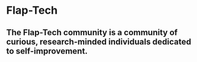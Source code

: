 # Flap-Tech

## The Flap-Tech community is a community of curious, research-minded individuals dedicated to self-improvement.
